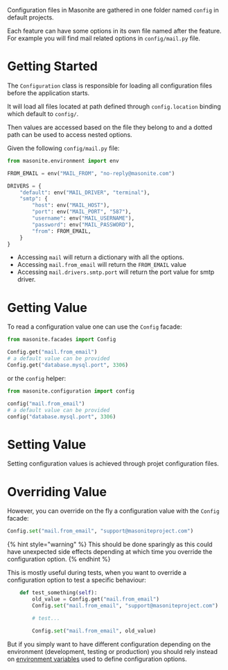 Configuration files in Masonite are gathered in one folder named `config` in default projects.

Each feature can have some options in its own file named after the feature. For example you will find mail related options in `config/mail.py` file.


# Getting Started

The `Configuration` class is responsible for loading all configuration files before the application starts.

It will load all files located at path defined through `config.location` binding which default to `config/`.

Then values are accessed based on the file they belong to and a dotted path can be used to access nested options.

Given the following `config/mail.py` file:

```python
from masonite.environment import env

FROM_EMAIL = env("MAIL_FROM", "no-reply@masonite.com")

DRIVERS = {
    "default": env("MAIL_DRIVER", "terminal"),
    "smtp": {
        "host": env("MAIL_HOST"),
        "port": env("MAIL_PORT", "587"),
        "username": env("MAIL_USERNAME"),
        "password": env("MAIL_PASSWORD"),
        "from": FROM_EMAIL,
    }
}
```

- Accessing `mail` will return a dictionary with all the options.
- Accessing `mail.from_email` will return the `FROM_EMAIL` value
- Accessing `mail.drivers.smtp.port` will return the port value for smtp driver.


# Getting Value

To read a configuration value one can use the `Config` facade:

```python
from masonite.facades import Config

Config.get("mail.from_email")
# a default value can be provided
Config.get("database.mysql.port", 3306)
```

or the `config` helper:

```python
from masonite.configuration import config

config("mail.from_email")
# a default value can be provided
config("database.mysql.port", 3306)
```

# Setting Value

Setting configuration values is achieved through projet configuration files.


# Overriding Value

However, you can override on the fly a configuration value with the `Config` facade:

```python
Config.set("mail.from_email", "support@masoniteproject.com")
```

{% hint style="warning" %}
This should be done sparingly as this could have unexpected side effects depending at which time you override the configuration option.
{% endhint %}

This is mostly useful during tests, when you want to override a configuration option to test a specific behaviour:

```python
    def test_something(self):
        old_value = Config.get("mail.from_email")
        Config.set("mail.from_email", "support@masoniteproject.com")

        # test...

        Config.set("mail.from_email", old_value)
```

But if you simply want to have different configuration depending on the environment (development, testing or production) you should rely instead on [environment variables](/features/environments.md) used to define configuration options.
